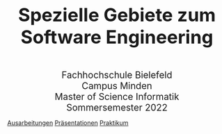 

<div style="text-align: center; font-size: 3em; font-weight: bold; margin: 0px 0px 0px 0px">Spezielle Gebiete zum Software Engineering</div>
 

<div style="text-align: center; font-size: 1.5em;margin: 50px 0px 0px 0px">
	Fachhochschule Bielefeld<br> 
	Campus Minden<br>
	Master of Science Informatik<br>
	Sommersemester 2022<br>
</div>

[Ausarbeitungen](index)
[Präsentationen](https://mwithoeft.github.io/SGSE22/presentations.html)
[Praktikum](praktikum/index)
